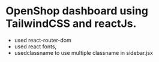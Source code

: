 # OpenShop dashboard using TailwindCSS and reactJs.
- used react-router-dom
- used react fonts,
- usedclassname to use multiple classname in sidebar.jsx